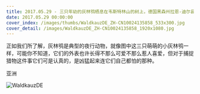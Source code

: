 ```yaml
---
title: 2017.05.29 - 三只年幼的灰林鸮栖息在韦斯特林山的树上，德国黑森州拉恩-迪尔县索尔姆斯镇 (© Ottfried Schreiter/Alamy)
date: 2017.05.29 00:00:00
cover_index: /images/thumbs/WaldkauzDE_ZH-CN10024135858_533x300.jpg
cover_detail: /images/WaldkauzDE_ZH-CN10024135858_1920x1080.jpg
---
```


正如我们所了解，灰林鸮是典型的夜行动物，就像图中这三只萌萌的小灰林鸮一样，可能你不知道，它们的外表也许长得不那么可爱不那么惹人喜爱，但对于捕捉猎物这件事它们可是认真的，是凶猛起来连它们自己都怕的那种。

亚洲

![WaldkauzDE](/images/WaldkauzDE_ZH-CN10024135858_1920x1080.jpg)
